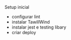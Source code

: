 Setup inicial

- configurar lint
- instalar TawillWind
- instalar jest e testing libary
- criar deploy
